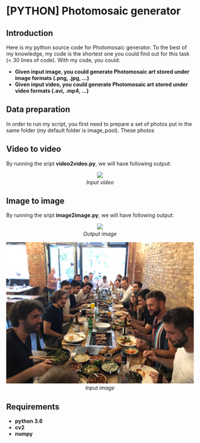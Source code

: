 # [PYTHON] Photomosaic generator

## Introduction

Here is my python source code for Photomosaic generator. To the best of my knowledge, my code is the shortest one you could find out for this task (< 30 lines of code). With my code, you could: 

* **Given input image, you could generate Photomosaic art stored under image formats (.png, .jpg, ...)**
* **Given input video, you could generate Photomosaic art stored under video formats (.avi, .mp4, ...)**


## Data preparation
In order to run my script, you first need to prepare a set of photos put in the same folder (my default folder is image_pool). These photos

## Video to video
By running the sript **video2video.py**, we will have following output:
<p align="center">
  <img src="demo/input.gif" width=800><br/>
  <i>Input video</i>
</p>


## Image to image
By running the sript **image2image.py**, we will have following output:
<p align="center">
  <img src="demo/output.jpg" width=800><br/>
  <i>Output image</i>
</p>


<p align="center">
  <img src="demo/input.jpg" width=800><br/>
  <i>Input image</i>
</p>

## Requirements

* **python 3.6**
* **cv2** 
* **numpy**
